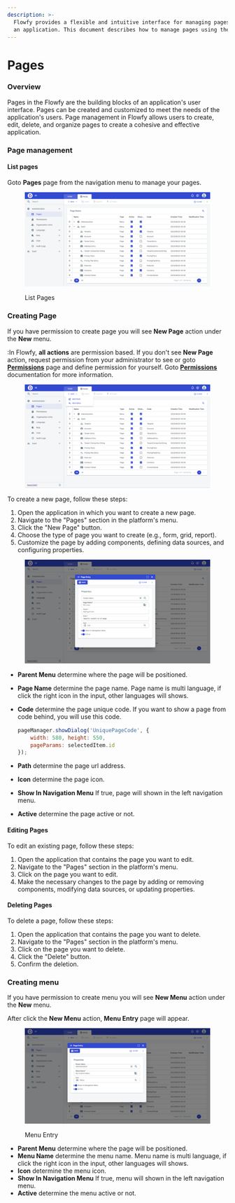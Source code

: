 ```yaml
---
description: >-
  Flowfy provides a flexible and intuitive interface for managing pages within
  an application. This document describes how to manage pages using the Flowfy
---
```


# Pages

### Overview

Pages in the Flowfy are the building blocks of an application's user interface. Pages can be created and customized to meet the needs of the application's users. Page management in Flowfy allows users to create, edit, delete, and organize pages to create a cohesive and effective application.

### Page management

#### List pages

Goto **Pages** page from the navigation menu to manage your pages.

<figure><img src="../.gitbook/assets/image (55).png" alt=""><figcaption><p>List Pages</p></figcaption></figure>

### Creating Page

If you have permission to create page you will see **New Page** action under the **New** menu.

:In Flowfy, **all actions** are permission based. If you don't see **New Page** action, request permission from your administrator to see or goto [**Permissions**](https://app.flowfy.net/app/permission) page and define permission for yourself. Goto [**Permissions**](https://app.flowfy.net/app/permission) documentation for more information.

<figure><img src="../.gitbook/assets/image (76).png" alt=""><figcaption></figcaption></figure>

To create a new page, follow these steps:

1. Open the application in which you want to create a new page.
2. Navigate to the "Pages" section in the platform's menu.
3. Click the "New Page" button.
4. Choose the type of page you want to create (e.g., form, grid, report).
5. Customize the page by adding components, defining data sources, and configuring properties.

<figure><img src="../.gitbook/assets/image (34).png" alt=""><figcaption></figcaption></figure>

* **Parent Menu** determine where the page will be positioned.
* **Page Name** determine the page name. Page name is multi language, if click the right icon in the input, other languages will shows.
*   **Code** determine the page unique code. If you want to show a page from code behind, you will use this code.

    ```js
    pageManager.showDialog('UniquePageCode', {
        width: 580, height: 550,
        pageParams: selectedItem.id
    });
    ```
* **Path** determine the page url address.&#x20;
* **Icon** determine the page icon.
* **Show In Navigation Menu** If true, page will shown in the left navigation menu.
* **Active** determine the page active or not.

#### Editing Pages

To edit an existing page, follow these steps:

1. Open the application that contains the page you want to edit.
2. Navigate to the "Pages" section in the platform's menu.
3. Click on the page you want to edit.
4. Make the necessary changes to the page by adding or removing components, modifying data sources, or updating properties.

#### Deleting Pages

To delete a page, follow these steps:

1. Open the application that contains the page you want to delete.
2. Navigate to the "Pages" section in the platform's menu.
3. Click on the page you want to delete.
4. Click the "Delete" button.
5. Confirm the deletion.



### Creating menu

If you have permission to create menu you will see **New Menu** action under the **New** menu.

After click the **New Menu** action, **Menu Entry** page will appear.

<figure><img src="../.gitbook/assets/image (61).png" alt=""><figcaption><p>Menu Entry</p></figcaption></figure>

* **Parent Menu** determine where the page will be positioned.
* **Menu Name** determine the menu name. Menu name is multi language, if click the right icon in the input, other languages will shows.
* **Icon** determine the menu icon.
* **Show In Navigation Menu** If true, menu will shown in the left navigation menu.
* **Active** determine the menu active or not.
